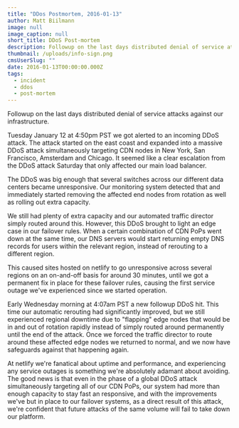 ```yaml
---
title: "DDos Postmortem, 2016-01-13"
author: Matt Biilmann
image: null
image_caption: null
short_title: DDoS Post-mortem
description: Followup on the last days distributed denial of service attacks against our infrastructure.
thumbnail: /uploads/info-sign.png
cmsUserSlug: ""
date: 2016-01-13T00:00:00.000Z
tags:
  - incident
  - ddos
  - post-mortem
---
```


Followup on the last days distributed denial of service attacks against our infrastructure.

Tuesday January 12 at 4:50pm PST we got alerted to an incoming DDoS attack. The attack started on the east coast and expanded into a massive DDoS attack simultaneously targeting CDN nodes in New York, San Francisco, Amsterdam and Chicago. It seemed like a clear escalation from the DDoS attack Saturday that only affected our main load balancer.

<!-- excerpt -->

The DDoS was big enough that several switches across our different data centers became unresponsive. Our monitoring system detected that and immediately started removing the affected end nodes from rotation as well as rolling out extra capacity.

We still had plenty of extra capacity and our automated traffic director simply routed around this. However, this DDoS brought to light an edge case in our failover rules. When a certain combination of CDN PoPs went down at the same time, our DNS servers would start returning empty DNS records for users within the relevant region, instead of rerouting to a different region.

This caused sites hosted on netlify to go unresponsive across several regions on an on-and-off basis for around 30 minutes, until we got a permanent fix in place for these failover rules, causing the first service outage we've experienced since we started operation.

Early Wednesday morning at 4:07am PST a new followup DDoS hit. This time our automatic rerouting had significantly improved, but we still experienced regional downtime due to "flapping" edge nodes that would be in and out of rotation rapidly instead of simply routed around permanently until the end of the attack. Once we forced the traffic director to route around these affected edge nodes we returned to normal, and we now have safeguards against that happening again.

At netlify we're fanatical about uptime and performance, and experiencing any service outages is something we're absolutely adamant about avoiding. The good news is that even in the phase of a global DDoS attack simultaneously targeting all of our CDN PoPs, our system had more than enough capacity to stay fast an responsive, and with the improvements we've but in place to our failover systems, as a direct result of this attack, we're confident that future attacks of the same volume will fail to take down our platform.

